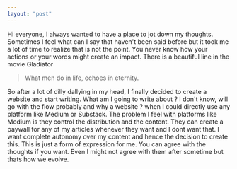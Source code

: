```yaml
---
layout: "post"
---
```


Hi everyone, I always wanted to have a place to jot down my thoughts. Sometimes I feel what can I say that haven't been said before but it took me a lot of time to realize that is not the point. You never know how your actions or your words might create an impact. There is a beautiful line in the movie Gladiator

> What men do in life, echoes in eternity.

So after a lot of dilly dallying in my head, I finally decided to create a website and start writing. What am I going to write about ? I don't know, will go with the flow probably and why a website ? when I could directly use any platform like Medium or Substack. The problem I feel with platforms like Medium is they control the distribution and the content. They can create a paywall for any of my articles whenever they want and I dont want that. I want complete autonomy over my content and hence the decision to create this. This is just a form of expression for me. You can agree with the thoughts if you want. Even I might not agree with them after sometime but thats how we evolve. 

